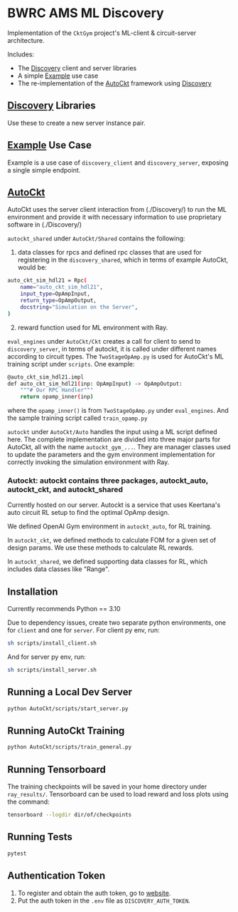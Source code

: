 # BWRC AMS ML Discovery

Implementation of the `CktGym` project's ML-client & circuit-server architecture. 

Includes: 

- The [Discovery](./Discovery/) client and server libraries 
- A simple [Example](./Example/) use case
- The re-implementation of the [AutoCkt](./AutoCkt/) framework using [Discovery](./Discovery/) 

## [Discovery](./Discovery/) Libraries

Use these to create a new server instance pair. 

## [Example](./Example) Use Case

Example is a use case of `discovery_client` and `discovery_server`, exposing a single simple endpoint.

## [AutoCkt](./AutoCkt/) 

AutoCkt uses the server client interaction from (./Discovery/) to run the ML environment and provide it with necessary information to use proprietary software in (./Discovery/)

`autockt_shared` under `AutoCkt/Shared` contains the following:
1. data classes for rpcs and defined rpc classes that are used for registering in the `discovery_shared`, which in terms of example AutoCkt, would be:
```sh
auto_ckt_sim_hdl21 = Rpc(
    name="auto_ckt_sim_hdl21",
    input_type=OpAmpInput,
    return_type=OpAmpOutput,
    docstring="Simulation on the Server",
)
```
2. reward function used for ML environment with Ray.

`eval_engines` under `AutoCkt/Ckt` creates a call for client to send to `discovery_server`, in terms of autockt, it is called under different names according to circuit types. The `TwoStageOpAmp.py` is used for AutoCkt's ML training script under `scripts`. One example:
```sh
@auto_ckt_sim_hdl21.impl
def auto_ckt_sim_hdl21(inp: OpAmpInput) -> OpAmpOutput:
    """# Our RPC Handler"""
    return opamp_inner(inp)
```
where the `opamp_inner()` is from `TwoStageOpAmp.py` under `eval_engines`.
And the sample training script called `train_opamp.py`

`autockt` under `AutoCkt/Auto` handles the input using a ML script defined here. The complete implementation are divided into three major parts for AutoCkt, all with the name `autockt_gym_...`. They are manager classes used to update the parameters and the gym environment implementation for correctly invoking the simulation environment with Ray. 

### Autockt: autockt contains three packages, autockt_auto, autockt_ckt, and autockt_shared

Currently hosted on our server. Autockt is a service that uses Keertana's auto circuit RL setup to find the optimal OpAmp design. 

We defined OpenAI Gym environment in `autockt_auto`, for RL training. 

In `autockt_ckt`, we defined methods to calculate FOM for a given set of design params. We use these methods to calculate RL rewards.

In `autockt_shared`, we defined supporting data classes for RL, which includes data classes like "Range". 

## Installation

Currently recommends Python == 3.10

Due to dependency issues, create two separate python environments, one for `client` and one for `server`. 
For client py env, run:
```sh
sh scripts/install_client.sh
```
And for server py env, run:
```sh
sh scripts/install_server.sh
```

## Running a Local Dev Server

```sh
python AutoCkt/scripts/start_server.py
```

## Running AutoCkt Training

```sh
python AutoCkt/scripts/train_general.py
```

## Running Tensorboard

The training checkpoints will be saved in your home directory under `ray_results/`.
Tensorboard can be used to load reward and loss plots using the command:

```sh
tensorboard --logdir dir/of/checkpoints
```

## Running Tests

```sh
pytest
```

## Authentication Token

1. To register and obtain the auth token, go to [website](https://cktgym-1.web.app/).
2. Put the auth token in the `.env` file as `DISCOVERY_AUTH_TOKEN`.

